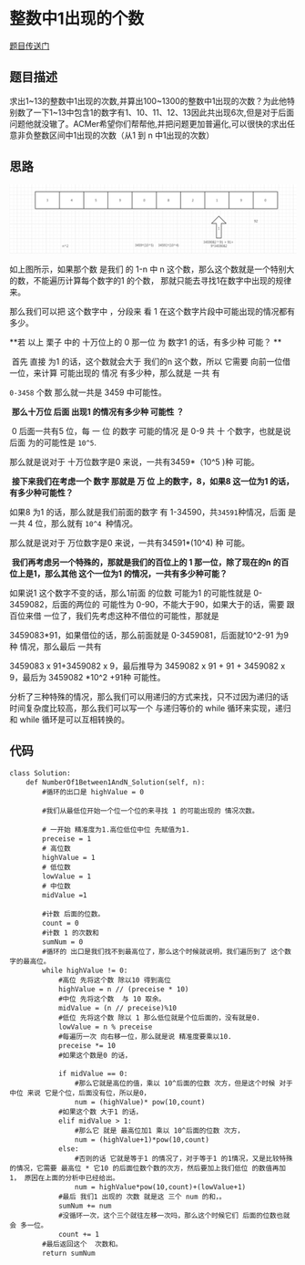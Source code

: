 # 整数中1出现的个数

[题目传送门](https://www.nowcoder.com/practice/bd7f978302044eee894445e244c7eee6?tpId=13&tqId=11184&tPage=1&rp=1&ru=/ta/coding-interviews&qru=/ta/coding-interviews/question-ranking)

## 题目描述

求出1~13的整数中1出现的次数,并算出100~1300的整数中1出现的次数？为此他特别数了一下1~13中包含1的数字有1、10、11、12、13因此共出现6次,但是对于后面问题他就没辙了。ACMer希望你们帮帮他,并把问题更加普遍化,可以很快的求出任意非负整数区间中1出现的次数（从1 到 n 中1出现的次数）

## 思路

![整数中1出现的次数](images/整数中1出现的次数.png)

如上图所示，如果那个数 是我们 的 1-n 中 n 这个数，那么这个数就是一个特别大的数，不能遍历计算每个数字的1 的个数， 那就只能去寻找1在数字中出现的规律来。

那么我们可以把 这个数字中 ，分段来 看 1 在这个数字片段中可能出现的情况都有多少。

**若 以上 栗子 中的 十万位上的 0  那一位  为 数字1 的话，有多少种 可能？ **

​	首先  直接 为1 的话，这个数就会大于 我们的n 这个数，所以 它需要 向前一位借 一位，来计算 可能出现的 情况 有多少种，那么就是 一共 有

`0-3458` 个数 那么就一共是 3459 中可能性。

​	**那么十万位 后面 出现1 的情况有多少种 可能性 ？**

​	0 后面一共有5 位，每 一 位 的数字 可能的情况 是 0-9 共 十 个数字，也就是说  后面 为的可能性是 `10^5`. 

那么就是说对于 十万位数字是0 来说，一共有3459*（10^5 )种 可能。

​	**接下来我们在考虑一个 数字 那就是 万 位 上的数字，8，如果8 这一位为1 的话，有多少种可能性？**

如果8 为1 的话，那么就是我们前面的数字 有 1-34590，共`34591`种情况，后面 是一共 4 位，那么就有		`10^4 `种情况。

那么就是说对于 万位数字是0 来说，一共有34591*(10^4) 种 可能。

​	**我们再考虑另一个特殊的，那就是我们的百位上的 1 那一位，除了现在的n 的百位上是1，那么其他 这个一位为1 的情况，一共有多少种可能？**

如果说1 这个数字不变的话，那么1前面 的位数 可能为1 的可能性就是 0-3459082，后面的两位的 可能性为 0-90，不能大于90，如果大于的话，需要 跟 百位来借 一位了，我们先考虑这种不借位的可能性，那就是

3459083*91，如果借位的话，那么前面就是 0-3459081，后面就10^2-91 为9 种 情况，那么最后 一共有

3459083 x 91+3459082 x 9，最后推导为 3459082 x 91 + 91 + 3459082 x 9，最后为 3459082 *10^2 +91种 可能性。

分析了三种特殊的情况，那么我们可以用递归的方式来找，只不过因为递归的话 时间复杂度比较高，那么我们可以写一个 与递归等价的 while 循环来实现，递归和 while 循环是可以互相转换的。

## 代码

```
class Solution:
    def NumberOf1Between1AndN_Solution(self, n):        
        #循环的出口是 highValue = 0
        
        #我们从最低位开始一个位一个位的来寻找 1 的可能出现的 情况次数。
        
        # 一开始 精准度为1.高位低位中位 先赋值为1.
        preceise = 1
        # 高位数
        highValue = 1
        # 低位数
        lowValue = 1
        # 中位数
        midValue =1
        
        #计数 后面的位数。
        count = 0
        #计数 1 的次数和
        sumNum = 0
        #循环的 出口是我们找不到最高位了，那么这个时候就说明，我们遍历到了 这个数字的最高位。
        while highValue != 0:
            #高位 先将这个数 除以10 得到高位
            highValue = n // (preceise * 10)
            #中位 先将这个数  与 10 取余。
            midValue = (n // preceise)%10
            #低位 先将这个数 除以 1 那么低位就是个位后面的，没有就是0.
            lowValue = n % preceise
            #每遍历一次 向右移一位，那么就是说 精准度要乘以10.
            preceise *= 10
			#如果这个数是0 的话，
            
            if midValue == 0:
                #那么它就是高位的值，乘以 10^后面的位数 次方，但是这个时候 对于中位 来说 它是个位，后面没有位，所以是0，
                num = (highValue)* pow(10,count)
            #如果这个数 大于1 的话，
            elif midValue > 1:
                #那么它 就是 最高位加1 乘以 10^后面的位数 次方，
                num = (highValue+1)*pow(10,count)
            else:
                #否则的话 它就是等于1 的情况了，对于等于1 的1情况，又是比较特殊的情况，它需要 最高位 * 它10 的后面位数个数的次方，然后要加上我们低位 的数值再加 1， 原因在上面的分析中已经给出。
                num = highValue*pow(10,count)+(lowValue+1)
            #最后 我们1 出现的 次数 就是这 三个 num 的和，。
            sumNum += num
            #没循环一次，这个三个就往左移一次吗，那么这个时候它们 后面的位数也就会 多一位。
            count += 1
		#最后返回这个  次数和。
        return sumNum
```